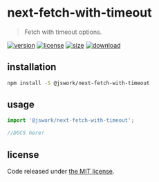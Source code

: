 # next-fetch-with-timeout
> Fetch with timeout options.

[![version][version-image]][version-url]
[![license][license-image]][license-url]
[![size][size-image]][size-url]
[![download][download-image]][download-url]

## installation
```bash
npm install -S @jswork/next-fetch-with-timeout
```

## usage
```js
import '@jswork/next-fetch-with-timeout';

//DOCS here!
```

## license
Code released under [the MIT license](https://github.com/afeiship/next-fetch-with-timeout/blob/master/LICENSE.txt).

[version-image]: https://img.shields.io/npm/v/@jswork/next-fetch-with-timeout
[version-url]: https://npmjs.org/package/@jswork/next-fetch-with-timeout

[license-image]: https://img.shields.io/npm/l/@jswork/next-fetch-with-timeout
[license-url]: https://github.com/afeiship/next-fetch-with-timeout/blob/master/LICENSE.txt

[size-image]: https://img.shields.io/bundlephobia/minzip/@jswork/next-fetch-with-timeout
[size-url]: https://github.com/afeiship/next-fetch-with-timeout/blob/master/dist/next-fetch-with-timeout.min.js

[download-image]: https://img.shields.io/npm/dm/@jswork/next-fetch-with-timeout
[download-url]: https://www.npmjs.com/package/@jswork/next-fetch-with-timeout
